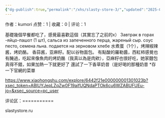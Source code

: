 ```yaml
---
{"dg-publish":true,"permalink":"/xhs/slasty-store-3/","updated":"2025-03-17T22:24:36.211+08:00"}
---
```


作者：kumori
点赞：1   |   收藏：0   |   评论：1

基礎幾個早餐都吃了，感覺最喜歡這個（其實忘了之前的x）
Завтрак в горах
-яйцо-пашот (1 шт), сальса из запеченного перца, жареный сыр. соус песто, семена льна. подается на зерновом хлебе 水煮蛋（1个），烤辣椒辣酱，烤奶酪。 香蒜酱，亚麻籽。配以谷物面包。
有點酸的羅勒醬，西紅柿感覺也有醃過，吃起來像魚肉的烤奶酪（我真以為是肉欸），亞麻籽也很好吃，她家麵包真得不錯，如果加熱一下就更好了
還試了一下香草奶昔（是好喝的那種奶昔
*存一下官網的菜單

https://www.xiaohongshu.com/explore/6442f21e000000001301023b?xsec_token=ABIUYJepLZqZw0F19aifUQNdaPTOk6cu6WZABUFUEu-jo=&xsec_source=pc_user

评论区：===========

slastystore.ru